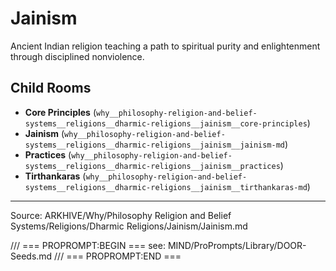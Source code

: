 # Jainism

Ancient Indian religion teaching a path to spiritual purity and enlightenment through disciplined nonviolence.

## Child Rooms
- **Core Principles** (`why__philosophy-religion-and-belief-systems__religions__dharmic-religions__jainism__core-principles`)
- **Jainism** (`why__philosophy-religion-and-belief-systems__religions__dharmic-religions__jainism__jainism-md`)
- **Practices** (`why__philosophy-religion-and-belief-systems__religions__dharmic-religions__jainism__practices`)
- **Tirthankaras** (`why__philosophy-religion-and-belief-systems__religions__dharmic-religions__jainism__tirthankaras-md`)

---
Source: ARKHIVE/Why/Philosophy Religion and Belief Systems/Religions/Dharmic Religions/Jainism/Jainism.md

/// === PROPROMPT:BEGIN ===
see: MIND/ProPrompts/Library/DOOR-Seeds.md
/// === PROPROMPT:END ===
